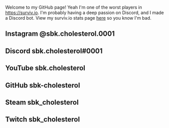 Welcome to my GitHub page! Yeah I'm one of the worst players in https://surviv.io. I'm probably having a deep passion on Discord, and I made a Discord bot. View my surviv.io stats page [here](https://surviv.io/stats/sbk.cholesterol) so you know I'm bad.


Instagram @sbk.cholesterol.0001
-
Discord sbk.cholesterol#0001
-
YouTube sbk.cholesterol
-
GitHub sbk-cholesterol
-
Steam sbk_cholesterol
-
Twitch sbk_cholesterol
-
